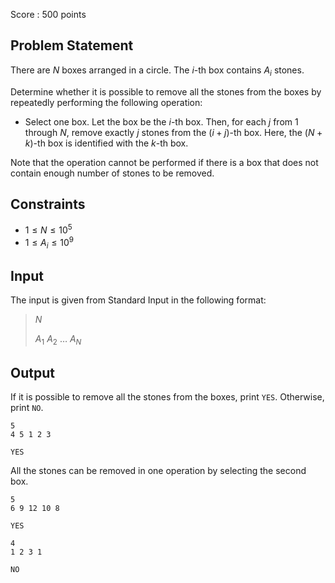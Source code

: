 Score : $500$ points

## Problem Statement

There are $N$ boxes arranged in a circle. The $i$-th box contains $A_i$ stones.

Determine whether it is possible to remove all the stones from the boxes by repeatedly performing the following operation:

- Select one box. Let the box be the $i$-th box. Then, for each $j$ from $1$ through $N$, remove exactly $j$ stones from the $(i+j)$-th box. Here, the $(N+k)$-th box is identified with the $k$-th box.

Note that the operation cannot be performed if there is a box that does not contain enough number of stones to be removed.

## Constraints

- $1 \leq N \leq 10^5$
- $1 \leq A_i \leq 10^9$

## Input

The input is given from Standard Input in the following format:

> $N$
> 
> $A_1$ $A_2$ … $A_N$

## Output

If it is possible to remove all the stones from the boxes, print `YES`. Otherwise, print `NO`.

```input1
5
4 5 1 2 3
```

```output1
YES
```

All the stones can be removed in one operation by selecting the second box.

```input2
5
6 9 12 10 8
```

```output2
YES
```

```input3
4
1 2 3 1
```

```output3
NO
```